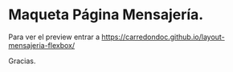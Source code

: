 # Maqueta Página Mensajería.

Para ver el preview entrar a https://carredondoc.github.io/layout-mensajeria-flexbox/

Gracias.
